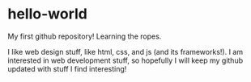 # hello-world
My first github repository! Learning the ropes.

I like web design stuff, like html, css, and js (and its frameworks!).
I am interested in web development stuff, so hopefully I will keep my github updated with stuff I find interesting!
